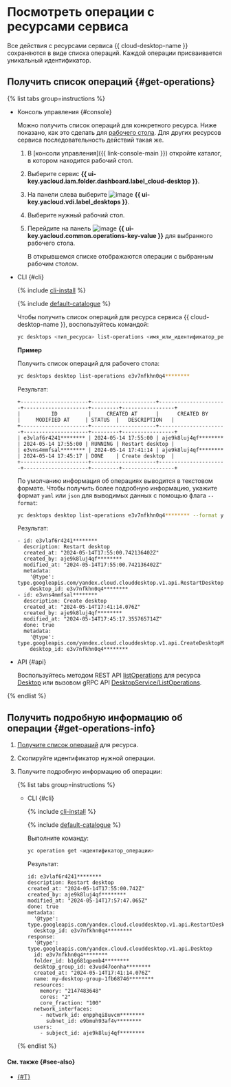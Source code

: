 # Посмотреть операции с ресурсами сервиса

Все действия с ресурсами сервиса {{ cloud-desktop-name }} сохраняются в виде списка операций. Каждой операции присваивается уникальный идентификатор.

## Получить список операций {#get-operations}

{% list tabs group=instructions %}

- Консоль управления {#console}

  Можно получить список операций для конкретного ресурса. Ниже показано, как это сделать для [рабочего стола](../concepts/desktops-and-groups.md). Для других ресурсов сервиса последовательность действий такая же.

  1. В [консоли управления]({{ link-console-main }}) откройте каталог, в котором находится рабочий стол.
  1. Выберите сервис **{{ ui-key.yacloud.iam.folder.dashboard.label_cloud-desktop }}**.
  1. На панели слева выберите ![image](../../_assets/console-icons/display.svg) **{{ ui-key.yacloud.vdi.label_desktops }}**.
  1. Выберите нужный рабочий стол.
  1. Перейдите на панель ![image](../../_assets/console-icons/list-check.svg) **{{ ui-key.yacloud.common.operations-key-value }}** для выбранного рабочего стола.

     В открывшемся списке отображаются операции с выбранным рабочим столом.

- CLI {#cli}

  {% include [cli-install](../../_includes/cli-install.md) %}

  {% include [default-catalogue](../../_includes/default-catalogue.md) %}

  Чтобы получить список операций для ресурса сервиса {{ cloud-desktop-name }}, воспользуйтесь командой:

  ```bash
  yc desktops <тип_ресурса> list-operations <имя_или_идентификатор_ресурса>
  ```

  **Пример**

  Получить список операций для рабочего стола:

  ```bash
  yc desktops desktop list-operations e3v7nfkhn0q4********
  ```

  Результат:

  ```text
  +----------------------+---------------------+----------------------+---------------------+---------+-----------------+
  |          ID          |     CREATED AT      |      CREATED BY      |     MODIFIED AT     | STATUS  |   DESCRIPTION   |
  +----------------------+---------------------+----------------------+---------------------+---------+-----------------+
  | e3vlaf6r4241******** | 2024-05-14 17:55:00 | aje9k8luj4qf******** | 2024-05-14 17:55:00 | RUNNING | Restart desktop |
  | e3vns4mmfsal******** | 2024-05-14 17:41:14 | aje9k8luj4qf******** | 2024-05-14 17:45:17 | DONE    | Create desktop  |
  +----------------------+---------------------+----------------------+---------------------+---------+-----------------+
  ```

  По умолчанию информация об операциях выводится в текстовом формате. Чтобы получить более подробную информацию, укажите формат `yaml` или `json` для выводимых данных с помощью флага `--format`:

  ```bash
  yc desktops desktop list-operations e3v7nfkhn0q4******** --format yaml
  ```

  Результат:

  ```text
  - id: e3vlaf6r4241********
    description: Restart desktop
    created_at: "2024-05-14T17:55:00.742136402Z"
    created_by: aje9k8luj4qf********
    modified_at: "2024-05-14T17:55:00.742136402Z"
    metadata:
      '@type': type.googleapis.com/yandex.cloud.clouddesktop.v1.api.RestartDesktopMetadata
      desktop_id: e3v7nfkhn0q4********
  - id: e3vns4mmfsal********
    description: Create desktop
    created_at: "2024-05-14T17:41:14.076Z"
    created_by: aje9k8luj4qf********
    modified_at: "2024-05-14T17:45:17.355765714Z"
    done: true
    metadata:
      '@type': type.googleapis.com/yandex.cloud.clouddesktop.v1.api.CreateDesktopMetadata
      desktop_id: e3v7nfkhn0q4********
  ```

- API {#api}

  Воспользуйтесь методом REST API [listOperations](../api-ref/Desktop/listOperations.md) для ресурса [Desktop](../api-ref/Desktop/index.md) или вызовом gRPC API [DesktopService/ListOperations](../api-ref/grpc/Desktop/listOperations.md).

{% endlist %}

## Получить подробную информацию об операции {#get-operations-info}

1. [Получите список операций](#get-operations) для ресурса.
1. Скопируйте идентификатор нужной операции.
1. Получите подробную информацию об операции:

    {% list tabs group=instructions %}

    - CLI {#cli}

      {% include [cli-install](../../_includes/cli-install.md) %}

      {% include [default-catalogue](../../_includes/default-catalogue.md) %}

      Выполните команду:

      ```bash
      yc operation get <идентификатор_операции>
      ```

      Результат:

      ```text
      id: e3vlaf6r4241********
      description: Restart desktop
      created_at: "2024-05-14T17:55:00.742Z"
      created_by: aje9k8luj4qf********
      modified_at: "2024-05-14T17:57:47.065Z"
      done: true
      metadata:
        '@type': type.googleapis.com/yandex.cloud.clouddesktop.v1.api.RestartDesktopMetadata
        desktop_id: e3v7nfkhn0q4********
      response:
        '@type': type.googleapis.com/yandex.cloud.clouddesktop.v1.api.Desktop
        id: e3v7nfkhn0q4********
        folder_id: b1g681qpemb4********
        desktop_group_id: e3vud47oonha********
        created_at: "2024-05-14T17:41:14.076Z"
        name: my-desktop-group-1fb68746********
        resources:
          memory: "2147483648"
          cores: "2"
          core_fraction: "100"
        network_interfaces:
          - network_id: enpphqi8uvcm********
            subnet_id: e9bmuh93af4v********
        users:
          - subject_id: aje9k8luj4qf********
      ```

    {% endlist %}

#### См. также {#see-also}

* [{#T}](../../api-design-guide/concepts/about-async.md)